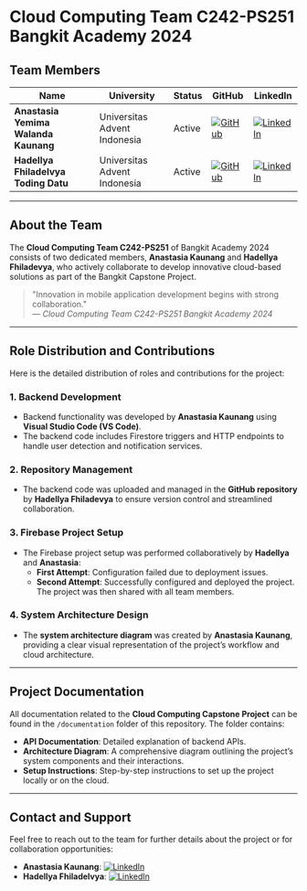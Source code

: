 # Cloud Computing Team C242-PS251 Bangkit Academy 2024

## Team Members

| Name                                   | University                    | Status  | GitHub                                                                                           | LinkedIn                                                                                                           |
|----------------------------------------|-------------------------------|---------|--------------------------------------------------------------------------------------------------|--------------------------------------------------------------------------------------------------------------------|
| **Anastasia Yemima Walanda Kaunang**   | Universitas Advent Indonesia  | Active  | [![GitHub](https://img.shields.io/badge/GitHub-Profile-black?style=for-the-badge&logo=github&logoColor=white)](https://github.com/tasiakaunang) | [![LinkedIn](https://img.shields.io/badge/LinkedIn-Profile-blue?style=for-the-badge&logo=linkedin&logoColor=white)](https://www.linkedin.com/in/anastasiakaunang) |
| **Hadellya Fhiladelvya Toding Datu**   | Universitas Advent Indonesia  | Active  | [![GitHub](https://img.shields.io/badge/GitHub-Profile-black?style=for-the-badge&logo=github&logoColor=white)](https://github.com/hadelkim3) | [![LinkedIn](https://img.shields.io/badge/LinkedIn-Profile-blue?style=for-the-badge&logo=linkedin&logoColor=white)](https://www.linkedin.com/in/hadellya-fhiladelvya-toding-datu-690036294) |

---

## About the Team

The **Cloud Computing Team C242-PS251** of Bangkit Academy 2024 consists of two dedicated members, **Anastasia Kaunang** and **Hadellya Fhiladevya**, who actively collaborate to develop innovative cloud-based solutions as part of the Bangkit Capstone Project.

> "Innovation in mobile application development begins with strong collaboration."  
> — *Cloud Computing Team C242-PS251 Bangkit Academy 2024*

---

## Role Distribution and Contributions

Here is the detailed distribution of roles and contributions for the project:

### 1. **Backend Development**
- Backend functionality was developed by **Anastasia Kaunang** using **Visual Studio Code (VS Code)**.
- The backend code includes Firestore triggers and HTTP endpoints to handle user detection and notification services.

### 2. **Repository Management**
- The backend code was uploaded and managed in the **GitHub repository** by **Hadellya Fhiladevya** to ensure version control and streamlined collaboration.

### 3. **Firebase Project Setup**
- The Firebase project setup was performed collaboratively by **Hadellya** and **Anastasia**:
  - **First Attempt**: Configuration failed due to deployment issues.
  - **Second Attempt**: Successfully configured and deployed the project. The project was then shared with all team members.

### 4. **System Architecture Design**
- The **system architecture diagram** was created by **Anastasia Kaunang**, providing a clear visual representation of the project’s workflow and cloud architecture.

---

## Project Documentation

All documentation related to the **Cloud Computing Capstone Project** can be found in the `/documentation` folder of this repository. The folder contains:

- **API Documentation**: Detailed explanation of backend APIs.
- **Architecture Diagram**: A comprehensive diagram outlining the project’s system components and their interactions.
- **Setup Instructions**: Step-by-step instructions to set up the project locally or on the cloud.

---

## Contact and Support

Feel free to reach out to the team for further details about the project or for collaboration opportunities:

- **Anastasia Kaunang**: [![LinkedIn](https://img.shields.io/badge/LinkedIn-Profile-blue?style=flat-square&logo=linkedin)](https://www.linkedin.com/in/anastasiakaunang)
- **Hadellya Fhiladelvya**: [![LinkedIn](https://img.shields.io/badge/LinkedIn-Profile-blue?style=flat-square&logo=linkedin)](https://www.linkedin.com/in/hadellya-fhiladelvya-toding-datu-690036294)
